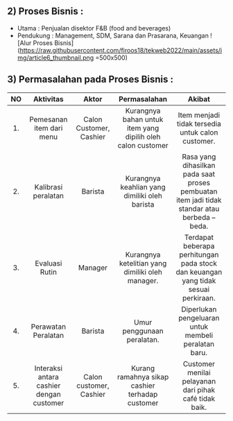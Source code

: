 ﻿## 2) Proses Bisnis  :

 - Utama  : Penjualan disektor F&B (food and beverages)
 - Pendukung  : Management, SDM, Sarana dan Prasarana, Keuangan
![Alur Proses Bisnis](https://raw.githubusercontent.com/firoos18/tekweb2022/main/assets/img/article6_thumbnail.png =500x500)

## 3) Permasalahan pada Proses Bisnis :
| NO | Aktivitas | Aktor | Permasalahan | Akibat |
|:----:|:----:| :----: | :----:| :----: |
| 1. | Pemesanan item dari menu | Calon Customer, Cashier | Kurangnya bahan untuk item yang dipilih oleh calon customer | Item menjadi tidak tersedia untuk calon customer. |
| 2.|Kalibrasi peralatan |Barista| Kurangnya keahlian yang dimiliki oleh barista| Rasa yang dihasilkan pada saat proses pembuatan item jadi tidak standar atau berbeda – beda.|
| 3.|Evaluasi Rutin |Manager|Kurangnya ketelitian yang dimiliki oleh manager. |Terdapat beberapa perhitungan pada stock dan keuangan yang tidak sesuai perkiraan.|
| 4.|Perawatan Peralatan |Barista |Umur penggunaan peralatan. |Diperlukan pengeluaran untuk membeli peralatan baru.|
| 5.|Interaksi antara cashier dengan customer|Calon customer, Cashier|Kurang ramahnya sikap cashier terhadap customer|Customer menilai pelayanan dari pihak café tidak baik.|


